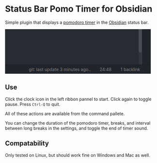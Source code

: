 # Status Bar Pomo Timer for Obsidian

Simple plugin that displays a [pomodoro timer](https://en.wikipedia.org/wiki/Pomodoro_Technique) in the [Obsidian](https://obsidian.md/) status bar. 

![timer screenshot](timer_screenshot.png)

## Use
Click the clock icon in the left ribbon pannel to start. Click again to toggle pause. Press `Ctrl-Q` to quit. 

All of these actions are available from the command pallete.

You can change the duration of the pomodoro timer, breaks, and interval between long breaks in the settings, and toggle the end of timer sound.

## Compatability
Only tested on Linux, but should work fine on Windows and Mac as well.
